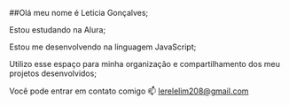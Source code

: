 ##Olá
meu nome é Leticia Gonçalves; 

Estou estudando na Alura; 

Estou me desenvolvendo na linguagem JavaScript; 

Utilizo esse espaço para minha organização e compartilhamento dos meu projetos desenvolvidos; 

Você pode entrar em contato comigo 📫
lerelelim208@gmail.com
